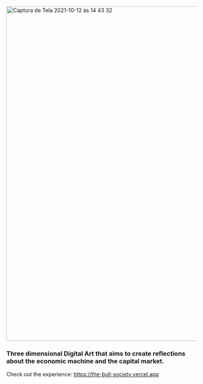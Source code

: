 <img width="883" alt="Captura de Tela 2021-10-12 às 14 43 32" src="https://user-images.githubusercontent.com/38303017/137006161-96800a5f-fb1d-48f7-a58e-b95dffee3648.png">

### Three dimensional Digital Art that aims to create reflections about the economic machine and the capital market.

Check out the experience: https://the-bull-society.vercel.app
